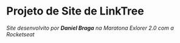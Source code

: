 # Projeto de Site de LinkTree
 *Site desenvolvito por ***Daniel Braga*** na Maratona Exlorer 2.0 com a Rocketseat*
